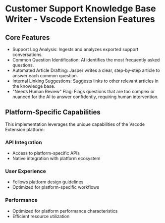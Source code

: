 # Customer Support Knowledge Base Writer - Vscode Extension Features

## Core Features
- Support Log Analysis: Ingests and analyzes exported support conversations.
- Common Question Identification: AI identifies the most frequently asked questions.
- Automated Article Drafting: Jasper writes a clear, step-by-step article to answer each common question.
- Internal Linking Suggestions: Suggests links to other relevant articles in the knowledge base.
- "Needs Human Review" Flag: Flags questions that are too complex or nuanced for the AI to answer confidently, requiring human intervention.

## Platform-Specific Capabilities
This implementation leverages the unique capabilities of the Vscode Extension platform:

### API Integration
- Access to platform-specific APIs
- Native integration with platform ecosystem

### User Experience
- Follows platform design guidelines
- Optimized for platform-specific workflows

### Performance
- Optimized for platform performance characteristics
- Efficient resource utilization

